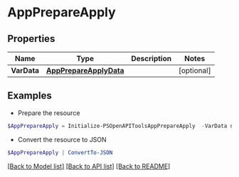 # AppPrepareApply
## Properties

Name | Type | Description | Notes
------------ | ------------- | ------------- | -------------
**VarData** | [**AppPrepareApplyData**](AppPrepareApplyData.md) |  | [optional] 

## Examples

- Prepare the resource
```powershell
$AppPrepareApply = Initialize-PSOpenAPIToolsAppPrepareApply  -VarData null
```

- Convert the resource to JSON
```powershell
$AppPrepareApply | ConvertTo-JSON
```

[[Back to Model list]](../README.md#documentation-for-models) [[Back to API list]](../README.md#documentation-for-api-endpoints) [[Back to README]](../README.md)

